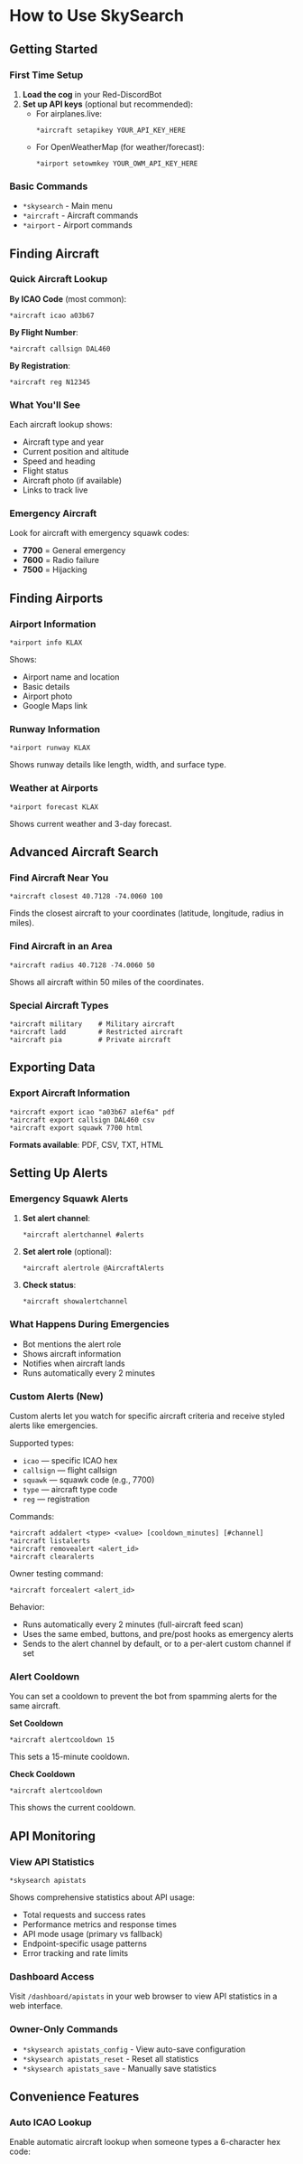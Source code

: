 # How to Use SkySearch

## Getting Started

### First Time Setup
1. **Load the cog** in your Red-DiscordBot
2. **Set up API keys** (optional but recommended):
   - For airplanes.live:
     ```
     *aircraft setapikey YOUR_API_KEY_HERE
     ```
   - For OpenWeatherMap (for weather/forecast):
     ```
     *airport setowmkey YOUR_OWM_API_KEY_HERE
     ```

### Basic Commands
- `*skysearch` - Main menu
- `*aircraft` - Aircraft commands
- `*airport` - Airport commands

## Finding Aircraft

### Quick Aircraft Lookup
**By ICAO Code** (most common):
```
*aircraft icao a03b67
```

**By Flight Number**:
```
*aircraft callsign DAL460
```

**By Registration**:
```
*aircraft reg N12345
```

### What You'll See
Each aircraft lookup shows:
- Aircraft type and year
- Current position and altitude
- Speed and heading
- Flight status
- Aircraft photo (if available)
- Links to track live

### Emergency Aircraft
Look for aircraft with emergency squawk codes:
- **7700** = General emergency
- **7600** = Radio failure
- **7500** = Hijacking

## Finding Airports

### Airport Information
```
*airport info KLAX
```
Shows:
- Airport name and location
- Basic details
- Airport photo
- Google Maps link

### Runway Information
```
*airport runway KLAX
```
Shows runway details like length, width, and surface type.

### Weather at Airports
```
*airport forecast KLAX
```
Shows current weather and 3-day forecast.

## Advanced Aircraft Search

### Find Aircraft Near You
```
*aircraft closest 40.7128 -74.0060 100
```
Finds the closest aircraft to your coordinates (latitude, longitude, radius in miles).

### Find Aircraft in an Area
```
*aircraft radius 40.7128 -74.0060 50
```
Shows all aircraft within 50 miles of the coordinates.

### Special Aircraft Types
```
*aircraft military    # Military aircraft
*aircraft ladd        # Restricted aircraft
*aircraft pia         # Private aircraft
```

## Exporting Data

### Export Aircraft Information
```
*aircraft export icao "a03b67 a1ef6a" pdf
*aircraft export callsign DAL460 csv
*aircraft export squawk 7700 html
```

**Formats available**: PDF, CSV, TXT, HTML

## Setting Up Alerts

### Emergency Squawk Alerts
1. **Set alert channel**:
   ```
   *aircraft alertchannel #alerts
   ```

2. **Set alert role** (optional):
   ```
   *aircraft alertrole @AircraftAlerts
   ```

3. **Check status**:
   ```
   *aircraft showalertchannel
   ```

### What Happens During Emergencies
- Bot mentions the alert role
- Shows aircraft information
- Notifies when aircraft lands
- Runs automatically every 2 minutes

### Custom Alerts (New)
Custom alerts let you watch for specific aircraft criteria and receive styled alerts like emergencies.

Supported types:
- `icao` — specific ICAO hex
- `callsign` — flight callsign
- `squawk` — squawk code (e.g., 7700)
- `type` — aircraft type code
- `reg` — registration

Commands:
```
*aircraft addalert <type> <value> [cooldown_minutes] [#channel]
*aircraft listalerts
*aircraft removealert <alert_id>
*aircraft clearalerts
```

Owner testing command:
```
*aircraft forcealert <alert_id>
```

Behavior:
- Runs automatically every 2 minutes (full-aircraft feed scan)
- Uses the same embed, buttons, and pre/post hooks as emergency alerts
- Sends to the alert channel by default, or to a per-alert custom channel if set

### Alert Cooldown
You can set a cooldown to prevent the bot from spamming alerts for the same aircraft.

**Set Cooldown**
```
*aircraft alertcooldown 15
```
This sets a 15-minute cooldown.

**Check Cooldown**
```
*aircraft alertcooldown
```
This shows the current cooldown.

## API Monitoring

### View API Statistics
```
*skysearch apistats
```
Shows comprehensive statistics about API usage:
- Total requests and success rates
- Performance metrics and response times
- API mode usage (primary vs fallback)
- Endpoint-specific usage patterns
- Error tracking and rate limits

### Dashboard Access
Visit `/dashboard/apistats` in your web browser to view API statistics in a web interface.

### Owner-Only Commands
- `*skysearch apistats_config` - View auto-save configuration
- `*skysearch apistats_reset` - Reset all statistics
- `*skysearch apistats_save` - Manually save statistics

## Convenience Features

### Auto ICAO Lookup
Enable automatic aircraft lookup when someone types a 6-character hex code:
```